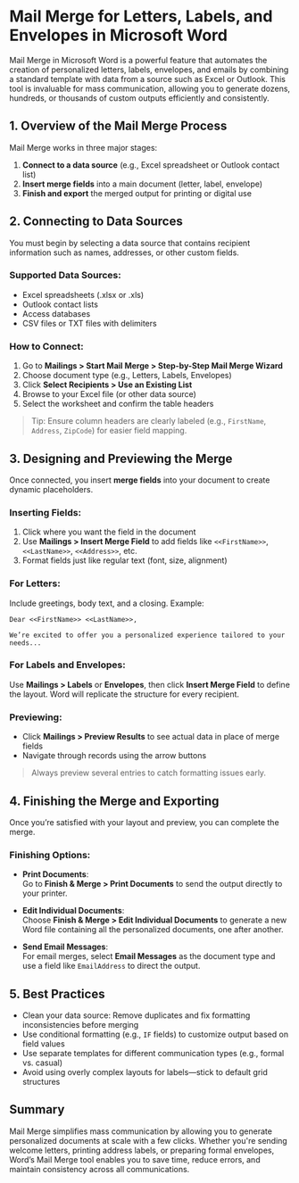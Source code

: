 # Mail Merge for Letters, Labels, and Envelopes in Microsoft Word

Mail Merge in Microsoft Word is a powerful feature that automates the creation of personalized letters, labels, envelopes, and emails by combining a standard template with data from a source such as Excel or Outlook. This tool is invaluable for mass communication, allowing you to generate dozens, hundreds, or thousands of custom outputs efficiently and consistently.

## 1. Overview of the Mail Merge Process

Mail Merge works in three major stages:
1. **Connect to a data source** (e.g., Excel spreadsheet or Outlook contact list)
2. **Insert merge fields** into a main document (letter, label, envelope)
3. **Finish and export** the merged output for printing or digital use

## 2. Connecting to Data Sources

You must begin by selecting a data source that contains recipient information such as names, addresses, or other custom fields.

### Supported Data Sources:
- Excel spreadsheets (.xlsx or .xls)
- Outlook contact lists
- Access databases
- CSV files or TXT files with delimiters

### How to Connect:
1. Go to **Mailings > Start Mail Merge > Step-by-Step Mail Merge Wizard**
2. Choose document type (e.g., Letters, Labels, Envelopes)
3. Click **Select Recipients > Use an Existing List**
4. Browse to your Excel file (or other data source)
5. Select the worksheet and confirm the table headers

> Tip: Ensure column headers are clearly labeled (e.g., `FirstName`, `Address`, `ZipCode`) for easier field mapping.

## 3. Designing and Previewing the Merge

Once connected, you insert **merge fields** into your document to create dynamic placeholders.

### Inserting Fields:
1. Click where you want the field in the document
2. Use **Mailings > Insert Merge Field** to add fields like `<<FirstName>>`, `<<LastName>>`, `<<Address>>`, etc.
3. Format fields just like regular text (font, size, alignment)

### For Letters:
Include greetings, body text, and a closing. Example:
```
Dear <<FirstName>> <<LastName>>,

We’re excited to offer you a personalized experience tailored to your needs...
```

### For Labels and Envelopes:
Use **Mailings > Labels** or **Envelopes**, then click **Insert Merge Field** to define the layout. Word will replicate the structure for every recipient.

### Previewing:
- Click **Mailings > Preview Results** to see actual data in place of merge fields
- Navigate through records using the arrow buttons

> Always preview several entries to catch formatting issues early.

## 4. Finishing the Merge and Exporting

Once you’re satisfied with your layout and preview, you can complete the merge.

### Finishing Options:
- **Print Documents**:  
  Go to **Finish & Merge > Print Documents** to send the output directly to your printer.

- **Edit Individual Documents**:  
  Choose **Finish & Merge > Edit Individual Documents** to generate a new Word file containing all the personalized documents, one after another.

- **Send Email Messages**:  
  For email merges, select **Email Messages** as the document type and use a field like `EmailAddress` to direct the output.

## 5. Best Practices

- Clean your data source: Remove duplicates and fix formatting inconsistencies before merging
- Use conditional formatting (e.g., `IF` fields) to customize output based on field values
- Use separate templates for different communication types (e.g., formal vs. casual)
- Avoid using overly complex layouts for labels—stick to default grid structures

## Summary

Mail Merge simplifies mass communication by allowing you to generate personalized documents at scale with a few clicks. Whether you're sending welcome letters, printing address labels, or preparing formal envelopes, Word’s Mail Merge tool enables you to save time, reduce errors, and maintain consistency across all communications.
